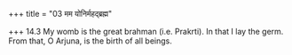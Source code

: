 +++
title = "03 मम योनिर्महद्ब्रह्म"

+++
14.3 My womb is the great brahman (i.e. Prakrti). In that I lay the
germ. From that, O Arjuna, is the birth of all beings.
